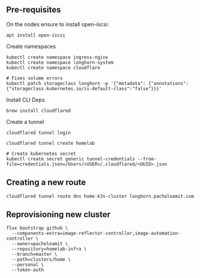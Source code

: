 ## Pre-requisites

On the nodes ensure to install open-iscsi:

```
apt install open-iscsi
```

Create namespaces

```
kubectl create namespace ingress-nginx
kubectl create namespace longhorn-system
kubectl create namespace cloudflare

# Fixes volume errors
kubectl patch storageclass longhorn -p '{"metadata": {"annotations":{"storageclass.kubernetes.io/is-default-class":"false"}}}'
```

Install CLI Deps

```
brew install cloudflared
```

Create a tunnel

```
cloudflared tunnel login

cloudflared tunnel create homelab

# Create kubernetes secret
kubectl create secret generic tunnel-credentials --from-file=credentials.json=/Users/<USER>/.cloudflared/<UUID>.json
```

## Creating a new route

```
cloudflared tunnel route dns home-k3s-cluster longhorn.pacholoamit.com
```

## Reprovisioning new cluster

```
flux bootstrap github \
  --components-extra=image-reflector-controller,image-automation-controller \
  --owner=pacholoamit \
  --repository=homelab-infra \
  --branch=master \
  --path=clusters/home \
  --personal \
  --token-auth
```
